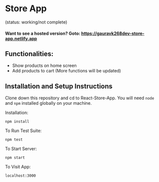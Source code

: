 # Store App
(status: working/not complete)

#### Want to see a hosted version? Goto: https://gauravk268dev-store-app.netlify.app

## Functionalities:
- Show products on home screen
- Add products to cart
(More functions will be updated)
	
## Installation and Setup Instructions

Clone down this repository and cd to React-Store-App. You will need `node` and `npm` installed globally on your machine.  

Installation:

`npm install`  

To Run Test Suite:  

`npm test`  

To Start Server:

`npm start`  

To Visit App:

`localhost:3000`
	

